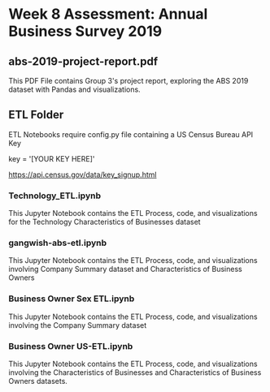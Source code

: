 # Week 8 Assessment: Annual Business Survey 2019

## abs-2019-project-report.pdf

This PDF File contains Group 3's project report, exploring the ABS 2019 dataset with Pandas and visualizations.

## ETL Folder

ETL Notebooks require config.py file containing a US Census Bureau API Key

key = '[YOUR KEY HERE]'

https://api.census.gov/data/key_signup.html

### Technology_ETL.ipynb

This Jupyter Notebook contains the ETL Process, code, and visualizations for the Technology Characteristics of Businesses dataset

### gangwish-abs-etl.ipynb

This Jupyter Notebook contains the ETL Process, code, and visualizations involving Company Summary dataset and Characteristics of Business Owners

### Business Owner Sex ETL.ipynb

This Jupyter Notebook contains the ETL Process, code, and visualizations involving the Company Summary dataset

### Business Owner US-ETL.ipynb

This Jupyter Notebook contains the ETL Process, code, and visualizations involving the Characteristics of Businesses and Characteristics of Business Owners datasets.
